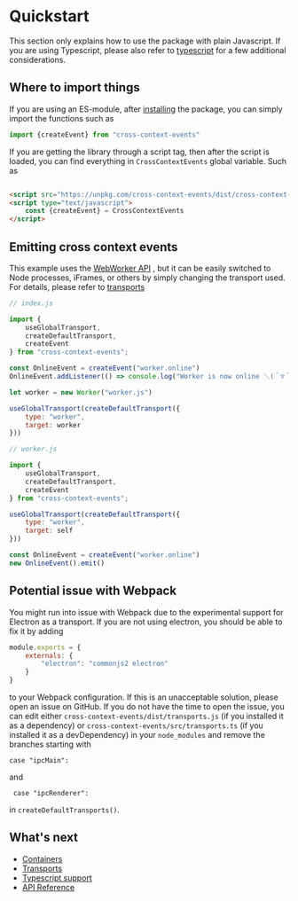 # Quickstart

This section only explains how to use the package with plain Javascript. If you
are using Typescript, please also refer to [typescript](typescript) for a few
additional considerations.

## Where to import things

If you are using an ES-module, after [installing](../) the package, you can
simply import the functions such as

```js
import {createEvent} from "cross-context-events"
```

If you are getting the library through a script tag, then after the script is
loaded, you can find everything in `CrossContextEvents` global variable. Such as

```html

<script src="https://unpkg.com/cross-context-events/dist/cross-context-events.min.js"></script>
<script type="text/javascript">
    const {createEvent} = CrossContextEvents
</script>
```

## Emitting cross context events

This example uses
the [WebWorker API](https://developer.mozilla.org/en-US/docs/Web/API/Web_Workers_API)
, but it can be easily switched to Node processes, iFrames, or others by simply
changing the transport used. For details, please refer
to [transports](transports)

```js
// index.js

import {
    useGlobalTransport,
    createDefaultTransport,
    createEvent
} from "cross-context-events";

const OnlineEvent = createEvent("worker.online")
OnlineEvent.addListener(() => console.log("Worker is now online ＼(＾▽＾)／"))

let worker = new Worker("worker.js")

useGlobalTransport(createDefaultTransport({
    type: "worker",
    target: worker
}))
```

```js
// worker.js

import {
    useGlobalTransport,
    createDefaultTransport,
    createEvent
} from "cross-context-events";

useGlobalTransport(createDefaultTransport({
    type: "worker",
    target: self
}))

const OnlineEvent = createEvent("worker.online")
new OnlineEvent().emit()
```

## Potential issue with Webpack

You might run into issue with Webpack due to the experimental support for
Electron as a transport. If you are not using electron, you should be able to
fix it by adding

```js
module.exports = {
    externals: {
        "electron": "commonjs2 electron"
    }
}
```

to your Webpack configuration. If this is an unacceptable solution, please open
an issue on GitHub. If you do not have the time to open the issue, you can
edit either `cross-context-events/dist/transports.js` (if you installed it as a
dependency) or `cross-context-events/src/transports.ts` (if you installed it as
a devDependency) in your `node_modules` and remove the branches starting with

```
case "ipcMain":
```
and 
```
 case "ipcRenderer":
```

in `createDefaultTransports()`.

## What's next

- [Containers](containers)
- [Transports](transports)
- [Typescript support](typescript)
- [API Reference](api)
